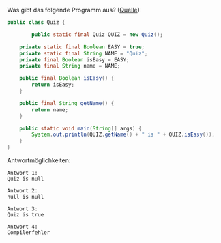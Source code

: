 Was gibt das folgende Programm aus? ([Quelle](http://www.java-forum.org/plauderecke/22639-java-quiz-46.html#post471161))

```java
public class Quiz {

        public static final Quiz QUIZ = new Quiz();

	private static final Boolean EASY = true;
	private static final String NAME = "Quiz";
	private final Boolean isEasy = EASY;
	private final String name = NAME;

	public final Boolean isEasy() {
		return isEasy;
	}

	public final String getName() {
		return name;
	}

	public static void main(String[] args) {
		System.out.println(QUIZ.getName() + " is " + QUIZ.isEasy());
	}
}
```

Antwortmöglichkeiten:

```
Antwort 1:
Quiz is null

Antwort 2:
null is null

Antwort 3:
Quiz is true

Antwort 4:
Compilerfehler
```